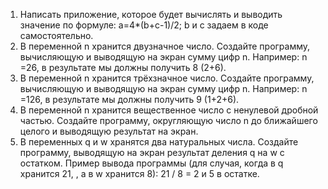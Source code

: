 1. Написать приложение, которое будет вычислять и выводить значение по формуле: a=4*(b+c-1)/2; b и c задаем в коде самостоятельно.
2. В переменной n хранится двузначное число. Создайте программу, вычисляющую и выводящую на экран сумму цифр n. Например: n =26, в результате мы должны получить 8 (2+6).
3. В переменной n хранится трёхзначное число. Создайте программу, вычисляющую и выводящую на экран сумму цифр n. Например: n =126, в результате мы должны получить 9 (1+2+6).
4. В переменной n хранится вещественное число с ненулевой дробной частью. Создайте программу, округляющую число n до ближайшего целого и выводящую результат на экран. 
5. В переменных q и w хранятся два натуральных числа. Создайте программу, выводящую на экран результат деления q на w с остатком.
 Пример вывода программы (для случая, когда в q хранится 21, , а в w хранится 8):  21 / 8 = 2 и 5 в остатке. 
